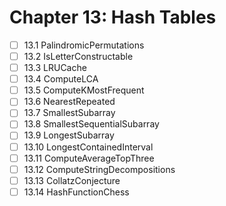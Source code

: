 # Chapter 13: Hash Tables

- [ ] 13.1 PalindromicPermutations
- [ ] 13.2 IsLetterConstructable
- [ ] 13.3 LRUCache
- [ ] 13.4 ComputeLCA
- [ ] 13.5 ComputeKMostFrequent
- [ ] 13.6 NearestRepeated
- [ ] 13.7 SmallestSubarray
- [ ] 13.8 SmallestSequentialSubarray
- [ ] 13.9 LongestSubarray
- [ ] 13.10 LongestContainedInterval
- [ ] 13.11 ComputeAverageTopThree
- [ ] 13.12 ComputeStringDecompositions
- [ ] 13.13 CollatzConjecture
- [ ] 13.14 HashFunctionChess
